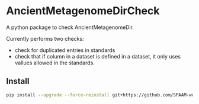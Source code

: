 # AncientMetagenomeDirCheck

A python package to check AncientMetagenomeDir.

Currently performs two checks:

- check for duplicated entries in standards
- check that if column in a dataset is defined in a dataset, it only uses vallues allowed in the standards.

## Install

```bash
pip install --upgrade --force-reinstall git+https://github.com/SPAAM-workshop/AncientMetagenomeDirCheck.git
```